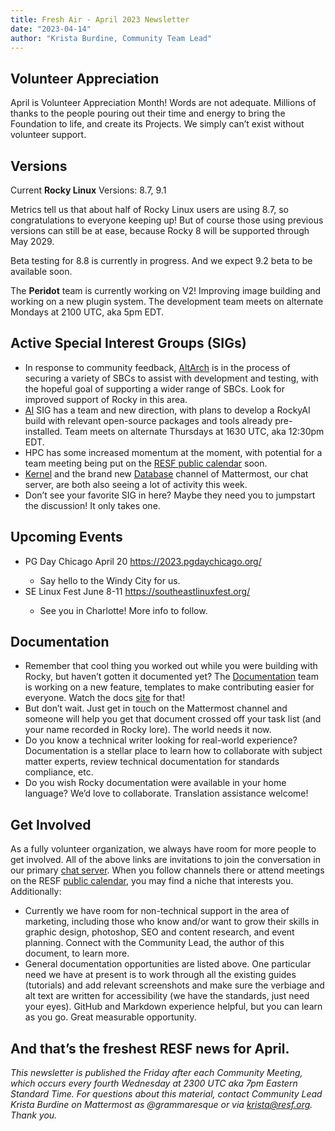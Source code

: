 ```yaml
---
title: Fresh Air - April 2023 Newsletter
date: "2023-04-14"
author: "Krista Burdine, Community Team Lead"
---
```


## Volunteer Appreciation

April is Volunteer Appreciation Month! Words are not adequate. Millions of thanks to the people pouring out their time and energy to bring the Foundation to life, and create its Projects. We simply can’t exist without volunteer support.

## Versions

Current **Rocky Linux** Versions: 8.7, 9.1

Metrics tell us that about half of Rocky Linux users are using 8.7, so congratulations to everyone keeping up! But of course those using previous versions can still be at ease, because Rocky 8 will be supported through May 2029.

Beta testing for 8.8 is currently in progress. And we expect 9.2 beta to be available soon.

The **Peridot** team is currently working on V2! Improving image building and working on a new plugin system. The development team meets on alternate Mondays at 2100 UTC, aka 5pm EDT.

## Active Special Interest Groups (SIGs)

- In response to community feedback, [AltArch](https://chat.rockylinux.org/rocky-linux/channels/altarch) is in the process of securing a variety of SBCs to assist with development and testing, with the hopeful goal of supporting a wider range of SBCs. Look for improved support of Rocky in this area.
- [AI](https://chat.rockylinux.org/rocky-linux/channels/sig-ai) SIG has a team and new direction, with plans to develop a RockyAI build with relevant open-source packages and tools already pre-installed. Team meets on alternate Thursdays at 1630 UTC, aka 12:30pm EDT.
- HPC has some increased momentum at the moment, with potential for a team meeting being put on the [RESF public calendar](https://calendar.google.com/calendar/u/0/embed?src=c_2e1oqh6t0i6sqhja5nu9lq8lgo@group.calendar.google.com) soon.
- [Kernel](https://chat.rockylinux.org/rocky-linux/channels/sig-kernel) and the brand new [Database](https://chat.rockylinux.org/rocky-linux/channels/sig-database) channel of Mattermost, our chat server, are both also seeing a lot of activity this week.
- Don’t see your favorite SIG in here? Maybe they need you to jumpstart the discussion! It only takes one.

## Upcoming Events

<ul>
    <li>PG Day Chicago April 20 <a href=https://2023.pgdaychicago.org/">https://2023.pgdaychicago.org/</a></li>
    <ul>
        <li>Say hello to the Windy City for us.</li>
    </ul>
    <li>SE Linux Fest June 8-11 <a href="https://southeastlinuxfest.org/">https://southeastlinuxfest.org/</a></li>
    <ul>
        <li>See you in Charlotte! More info to follow.</li>
    </ul>
</ul>

## Documentation

- Remember that cool thing you worked out while you were building with Rocky, but haven’t gotten it documented yet? The [Documentation](https://chat.rockylinux.org/rocky-linux/channels/documentation) team is working on a new feature, templates to make contributing easier for everyone. Watch the docs [site](https://docs.rockylinux.org/) for that!
- But don’t wait. Just get in touch on the Mattermost channel and someone will help you get that document crossed off your task list (and your name recorded in Rocky lore). The world needs it now.
- Do you know a technical writer looking for real-world experience? Documentation is a stellar place to learn how to collaborate with subject matter experts, review technical documentation for standards compliance, etc.
- Do you wish Rocky documentation were available in your home language? We’d love to collaborate. Translation assistance welcome!

## Get Involved

As a fully volunteer organization, we always have room for more people to get involved. All of the above links are invitations to join the conversation in our primary [chat server](https://chat.rockylinux.org/rocky-linux/channels/town-square). When you follow channels there or attend meetings on the RESF [public calendar](https://calendar.google.com/calendar/u/0/embed?src=c_2e1oqh6t0i6sqhja5nu9lq8lgo@group.calendar.google.com), you may find a niche that interests you. Additionally:

- Currently we have room for non-technical support in the area of marketing, including those who know and/or want to grow their skills in graphic design, photoshop, SEO and content research, and event planning. Connect with the Community Lead, the author of this document, to learn more.
- General documentation opportunities are listed above. One particular need we have at present is to work through all the existing guides (tutorials) and add relevant screenshots and make sure the verbiage and alt text are written for accessibility (we have the standards, just need your eyes). GitHub and Markdown experience helpful, but you can learn as you go. Great measurable opportunity.

## And that’s the freshest RESF news for April.

_This newsletter is published the Friday after each Community Meeting, which occurs every fourth Wednesday at 2300 UTC aka 7pm Eastern Standard Time. For questions about this material, contact Community Lead Krista Burdine on Mattermost as @grammaresque or via [krista@resf.org](mailto:krista@resf.org). Thank you._
